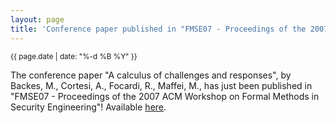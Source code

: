 ```yaml
---
layout: page
title: 'Conference paper published in "FMSE07 - Proceedings of the 2007 ACM Workshop on Formal Methods in Security Engineering"'
---
```


<small>{{ page.date | date: "%-d %B %Y" }}</small>

The conference paper "A calculus of challenges and responses", by Backes, M., Cortesi, A., Focardi, R., Maffei, M., has just been published in "FMSE07 - Proceedings of the 2007 ACM Workshop on Formal Methods in Security Engineering"! Available [here](https://doi.org/10.1145/1314436.1314444).
